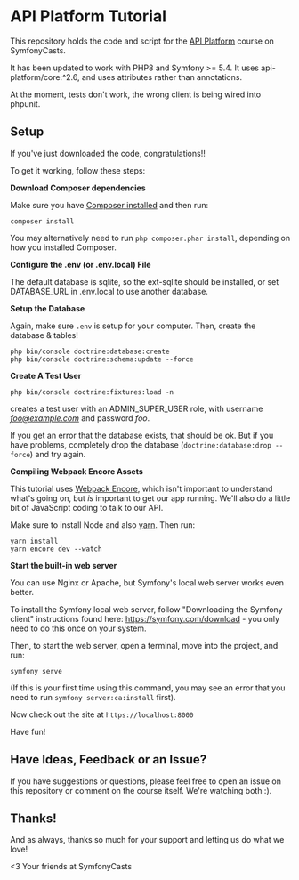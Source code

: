 # API Platform Tutorial

This repository holds the code and script
for the [API Platform](https://symfonycasts.com/screencast/api-platform) course on SymfonyCasts.  

It has been updated to work with PHP8 and Symfony >= 5.4.  It uses api-platform/core:^2.6, and uses attributes rather than annotations.

At the moment, tests don't work, the wrong client is being wired into phpunit.

## Setup

If you've just downloaded the code, congratulations!!

To get it working, follow these steps:

**Download Composer dependencies**

Make sure you have [Composer installed](https://getcomposer.org/download/)
and then run:

```
composer install
```

You may alternatively need to run `php composer.phar install`, depending
on how you installed Composer.

**Configure the .env (or .env.local) File**

The default database is sqlite, so the ext-sqlite should be installed, or set DATABASE_URL in .env.local to use another database.

**Setup the Database**

Again, make sure `.env` is setup for your computer. Then, create
the database & tables!

```
php bin/console doctrine:database:create
php bin/console doctrine:schema:update --force
```
**Create A Test User**

```angular2svg
php bin/console doctrine:fixtures:load -n
```

creates a test user with an ADMIN_SUPER_USER role, with username *foo@example.com* and password *foo*.

If you get an error that the database exists, that should
be ok. But if you have problems, completely drop the
database (`doctrine:database:drop --force`) and try again.

**Compiling Webpack Encore Assets**

This tutorial uses [Webpack Encore](https://symfonycasts.com/encore),
which isn't important to understand what's going on, but *is* important
to get our app running. We'll also do a little bit of JavaScript coding
to talk to our API.

Make sure to install Node and also [yarn](https://yarnpkg.com).
Then run:

```
yarn install
yarn encore dev --watch
```

**Start the built-in web server**

You can use Nginx or Apache, but Symfony's local web server
works even better.

To install the Symfony local web server, follow
"Downloading the Symfony client" instructions found
here: https://symfony.com/download - you only need to do this
once on your system.

Then, to start the web server, open a terminal, move into the
project, and run:

```
symfony serve
```

(If this is your first time using this command, you may see an
error that you need to run `symfony server:ca:install` first).

Now check out the site at `https://localhost:8000`

Have fun!

## Have Ideas, Feedback or an Issue?

If you have suggestions or questions, please feel free to
open an issue on this repository or comment on the course
itself. We're watching both :).

## Thanks!

And as always, thanks so much for your support and letting
us do what we love!

<3 Your friends at SymfonyCasts
